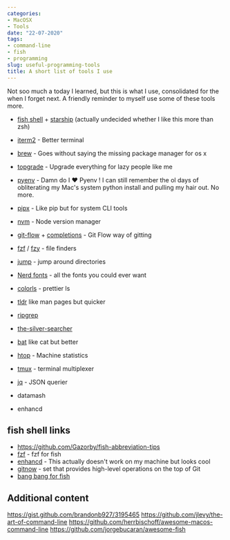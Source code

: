 ```yaml
---
categories:
- MacOSX
- Tools
date: "22-07-2020"
tags:
- command-line
- fish
- programming
slug: useful-programming-tools
title: A short list of tools I use
---
```

Not soo much a today I learned, but this is what I use, consolidated for the when I forget next.
A friendly reminder to myself use some of these tools more.

- [fish shell](https://fishshell.com/) + [starship](https://github.com/starship/starship) (actually undecided whether I like this more than zsh)  
- [iterm2](https://www.iterm2.com/) - Better terminal
- [brew](https://brew.sh/) - Goes without saying the missing package manager for os x
- [topgrade](https://github.com/r-darwish/topgrade) - Upgrade everything for lazy people like me
- [pyenv](https://github.com/pyenv/pyenv) - Damn do I ❤️ Pyenv ! I can still remember the ol days of obliterating my Mac's system python install and pulling my hair out. No more. 
- [pipx](https://github.com/pipxproject/pipx) - Like pip but for system CLI tools
- [nvm](https://github.com/nvm-sh/nvm) - Node version manager
- [git-flow](https://github.com/nvie/gitflow) + [completions](https://github.com/bobthecow/git-flow-completion) - Git Flow way of gitting
- [fzf](https://github.com/junegunn/fzf) / [fzy](https://github.com/jhawthorn/fzy) - file finders 
- [jump](https://github.com/gsamokovarov/jump) - jump around directories
- [Nerd fonts](https://github.com/ryanoasis/nerd-fonts) - all the fonts you could ever want
- [colorls](https://github.com/athityakumar/colorls) - prettier ls
- [tldr](https://github.com/tldr-pages/tldr) like man pages but quicker
- [ripgrep](https://github.com/BurntSushi/ripgrep)
- [the-silver-searcher](https://github.com/ggreer/the_silver_searcher)
- [bat](https://github.com/sharkdp/bat) like cat but better 
- [htop](https://hisham.hm/htop/index.php) - Machine statistics
- [tmux](https://github.com/tmux/tmux/wiki) - terminal multiplexer
- [jq](https://stedolan.github.io/jq/) - JSON querier

- datamash
- enhancd

## fish shell links
- https://github.com/Gazorby/fish-abbreviation-tips
- [fzf](https://github.com/jethrokuan/fzf) - fzf for fish
- [enhancd](https://github.com/b4b4r07/enhancd) - This actually doesn't work on my machine but looks cool
- [gitnow](https://github.com/joseluisq/gitnow) - set that provides high-level operations on the top of Git 
- [bang bang for fish](https://github.com/oh-my-fish/plugin-bang-bang)


## Additional content
https://gist.github.com/brandonb927/3195465
https://github.com/jlevy/the-art-of-command-line
https://github.com/herrbischoff/awesome-macos-command-line
https://github.com/jorgebucaran/awesome-fish
